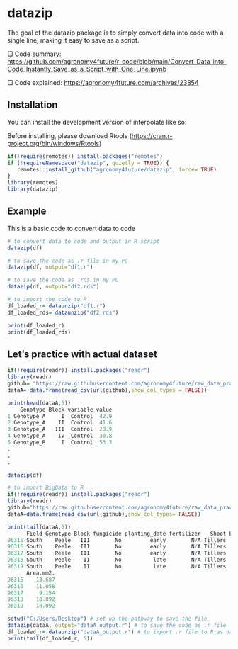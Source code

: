 <!-- README.md is generated from README.Rmd. Please edit that file -->

# datazip

<!-- badges: start -->
<!-- badges: end -->

The goal of the datazip package is to simply convert data into code with a single line, making it easy to save as a script.

□ Code summary: https://github.com/agronomy4future/r_code/blob/main/Convert_Data_into_Code_Instantly_Save_as_a_Script_with_One_Line.ipynb

□ Code explained: https://agronomy4future.com/archives/23854

## Installation

You can install the development version of interpolate like so:

Before installing, please download Rtools (https://cran.r-project.org/bin/windows/Rtools)

``` r
if(!require(remotes)) install.packages("remotes")
if (!requireNamespace("datazip", quietly = TRUE)) {
   remotes::install_github("agronomy4future/datazip", force= TRUE)
}
library(remotes)
library(datazip)
```

## Example

This is a basic code to convert data to code

``` r
# to convert data to code and output in R script
datazip(df)

# to save the code as .r file in my PC
datazip(df, output="df1.r")

# to save the code as .rds in my PC
datazip(df, output="df2.rds")

# to import the code to R
df_loaded_r= dataunzip("df1.r")
df_loaded_rds= dataunzip("df2.rds")

print(df_loaded_r)
print(df_loaded_rds)
```

## Let’s practice with actual dataset

``` r
if(!require(readr)) install.packages("readr")
library(readr)
github= "https://raw.githubusercontent.com/agronomy4future/raw_data_practice/main/fertilizer_treatment.csv"
dataA= data.frame(read_csv(url(github),show_col_types = FALSE))

print(head(dataA,5))
    Genotype Block variable value
1 Genotype_A     I  Control  42.9
2 Genotype_A    II  Control  41.6
3 Genotype_A   III  Control  28.9
4 Genotype_A    IV  Control  30.8
5 Genotype_B     I  Control  53.3
.
.
.

datazip(df)

# to import BigData to R
if(!require(readr)) install.packages("readr")
library(readr)
github="https://raw.githubusercontent.com/agronomy4future/raw_data_practice/main/wheat_grains_data_training.csv"
dataA=data.frame(read_csv(url(github),show_col_types= FALSE))

print(tail(dataA,5))
      Field Genotype Block fungicide planting_date fertilizer   Shoot Length.mm. Width.mm.
96315 South    Peele   III        No         early        N/A Tillers      5.951     2.987
96316 South    Peele   III        No         early        N/A Tillers      5.614     2.687
96317 South    Peele   III        No         early        N/A Tillers      5.674     2.210
96318 South    Peele    II        No          late        N/A Tillers      6.041     2.138
96319 South    Peele    II        No          late        N/A Tillers      6.041     2.138
      Area.mm2.
96315    13.687
96316    11.058
96317     9.154
96318    18.092
96319    18.092

setwd("C:/Users/Desktop") # set up the pathway to save the file
datazip(dataA, output="dataA_output.r") # to save the code as .r file
df_loaded_r= dataunzip("dataA_output.r") # to import .r file to R as data frame
print(tail(df_loaded_r, 5))
```
